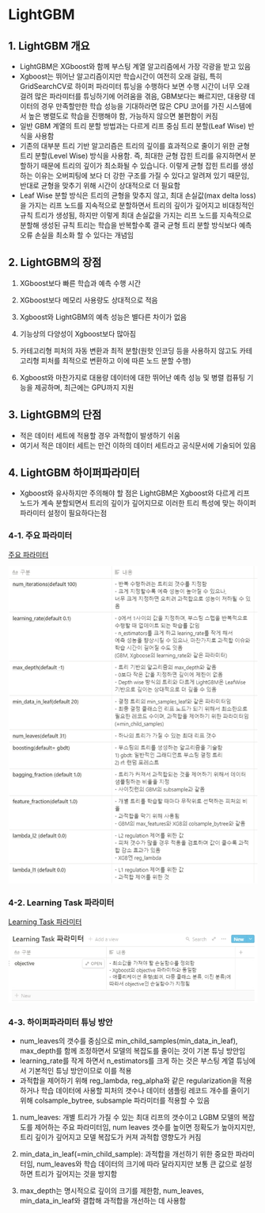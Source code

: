 # LightGBM

## 1. LightGBM 개요

- LightGBM은 XGboost와 함께 부스팅 계열 알고리즘에서 가장 각광을 받고 있음
- Xgboost는 뛰어난 알고리즘이지만 학습시간이 여전히 오래 걸림, 특히 GridSearchCV로 하이퍼 파라미터 튜닝을 수행하다 보면 수행 시간이 너무 오래 걸려 많은 파라미터를 튜닝하기에 어려움을 겪음, GBM보다는 빠르지만, 대용량 데이터의 경우 만족할만한 학습 성능을 기대하라면 많은 CPU 코어를 가진 시스템에서 높은 병렬도로 학습을 진행해야 함, 가능하지 않으면 불편함이 커짐
- 일반 GBM 계열의 트리 분할 방법과는 다르게 리프 중심 트리 분할(Leaf Wise) 반식을 사용함
- 기존의 대부분 트리 기반 알고리즘은 트리의 깊이를 효과적으로 줄이기 위한 균형 트리 분할(Level Wise) 방식을 사용함. 즉, 최대한 균형 잡힌 트리를 유지하면서 분할하기 때문에 트리의 깊이가 최소화될 수 있습니다. 이렇게 균형 잡힌 트리를 생성하는 이유는 오버피팅에 보다 더 강한 구조를 가질 수 있다고 알려져 있기 때문임, 반대로 균형을 맞추기 위해 시간이 상대적으로 더 필요함
- Leaf Wise 분할 방식은 트리의 균형을 맞추지 않고, 최대 손실값(max delta loss)을 가지는 리프 노드를 지속적으로 분할하면서 트리의 깊이가 깊어지고 비대칭적인 규칙 트리가 생성됨, 하지만 이렇게 최대 손실값을 가지는 리프 노드를 지속적으로 분할해 생성된 규칙 트리는 학습을 반복할수록 결국 균형 트리 분할 방식보다 예측 오류 손실을 최소화 할 수 있다는 개념임

## 2. LightGBM의 장점

1) XGboost보다 빠른 학습과 예측 수행 시간

2) XGboost보다 메모리 사용량도 상대적으로 적음

3) Xgboost와 LightGBM의 예측 성능은 별다른 차이가 없음

4) 기능상의 다양성이 Xgboost보다 많아짐

5) 카테고리형 피처의 자동 변환과 최적 분할(원핫 인코딩 등을 사용하지 않고도 카테고리형 피처를 최적으로 변환하고 이에 따른 노드 분할 수행)

6) Xgboost와 마찬가지로 대용량 데이터에 대한 뛰어난 예측 성능 및 병렬 컴퓨팅 기능을 제공하며, 최근에는 GPU까지 지원

## 3. LightGBM의 단점

- 적은 데이터 세트에 적용할 경우 과적합이 발생하기 쉬움
- 여기서 적은 데이터 세트는 만건 이하의 데이터 세트라고 공식문서에 기술되어 있음

## 4. LightGBM 하이퍼파라미터

- Xgboost와 유사하지만 주의해야 할 점은 LightGBM은 Xgboost와 다르게 리프 노드가 계속 분할되면서 트리의 깊이가 깊어지므로 이러한 트리 특성에 맞는 하이퍼 파라미터 설정이 필요하다는점

### 4-1. 주요 파라미터

[주요 파라미터](https://www.notion.so/a0637796b81b46d89b702e58061667e0)


![이미지 1106003.jpg](/assets/2021-11-07/이미지_1106003.jpg)
    


### 4-2. Learning Task 파라미터

[Learning Task 파라미터](https://www.notion.so/788f69d9a8f8476cb1c28002706981d7)


![이미지 1106004.jpg](/assets/2021-11-07/이미지_1106004.jpg)
    

### 4-3. 하이퍼파라미터 튜닝 방안

- num_leaves의 갯수를 중심으로 min_child_samples(min_data_in_leaf), max_depth를 함께 조정하면서 모델의 복잡도를 줄이는 것이 기본 튜닝 방안임
- learning_rate를 작게 하면서 n_estimators를 크게 하는 것은 부스팅 계열 튜닝에서 기본적인 튜닝 방안이므로 이를 적용
- 과적합을 제어하기 위해 reg_lambda, reg_alpha와 같은 regularization을 적용하거나 학습 데이터에 사용할 피처의 갯수나 데이터 샘플링 레코드 개수를 줄이기 위해 colsample_bytree, subsample 파라미터를 적용할 수 있음

1) num_leaves: 개별 트리가 가질 수 있는 최대 리프의 갯수이고 LGBM 모델의 복잡도를 제어하는 주요 파라미터임, num leaves 갯수를 높이면 정확도가 높아지지만, 트리 깊이가 깊어지고 모델 복잡도가 커져 과적합 영향도가 커짐

2) min_data_in_leaf(=min_child_sample): 과적합을 개선하기 위한 중요한 파라미터임, num_leaves와 학습 데이터의 크기에 따라 달라지지만 보통 큰 값으로 설정하면 트리가 깊어지는 것을 방지함

3) max_depth는 명시적으로 깊이의 크기를 제한함, num_leaves, min_data_in_leaf와 결합해 과적합을 개선하는 데 사용함